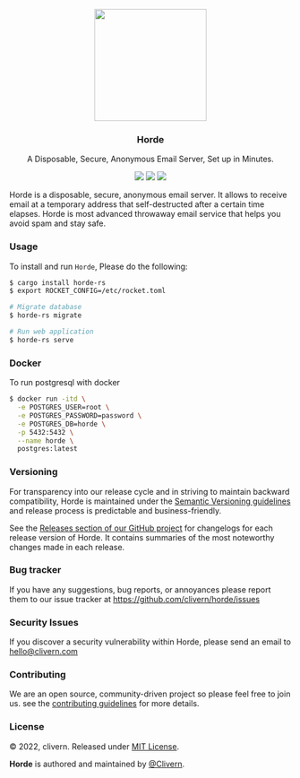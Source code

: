 <p align="center">
    <img src="/static/logo.png" width="200" />
    <h3 align="center">Horde</h3>
    <p align="center">A Disposable, Secure, Anonymous Email Server, Set up in Minutes.</p>
    <p align="center">
        <a href="https://github.com/Clivern/Horde/actions"><img src="https://github.com/Clivern/Horde/actions/workflows/build.yml/badge.svg"></a>
        <a href="https://github.com/Clivern/Horde/releases"><img src="https://img.shields.io/badge/Version-v0.1.0-green.svg"></a>
        <a href="https://github.com/Clivern/Horde/blob/main/LICENSE"><img src="https://img.shields.io/badge/LICENSE-MIT-green.svg"></a>
    </p>
</p>

Horde is a disposable, secure, anonymous email server. It allows to receive email at a temporary address that self-destructed after a certain time elapses. Horde is most advanced throwaway email service that helps you avoid spam and stay safe.

### Usage

To install and run `Horde`, Please do the following:

```zsh
$ cargo install horde-rs
$ export ROCKET_CONFIG=/etc/rocket.toml

# Migrate database
$ horde-rs migrate

# Run web application
$ horde-rs serve
```


### Docker

To run postgresql with docker

```zsh
$ docker run -itd \
  -e POSTGRES_USER=root \
  -e POSTGRES_PASSWORD=password \
  -e POSTGRES_DB=horde \
  -p 5432:5432 \
  --name horde \
  postgres:latest
```


### Versioning

For transparency into our release cycle and in striving to maintain backward compatibility, Horde is maintained under the [Semantic Versioning guidelines](https://semver.org/) and release process is predictable and business-friendly.

See the [Releases section of our GitHub project](https://github.com/clivern/horde/releases) for changelogs for each release version of Horde. It contains summaries of the most noteworthy changes made in each release.


### Bug tracker

If you have any suggestions, bug reports, or annoyances please report them to our issue tracker at https://github.com/clivern/horde/issues


### Security Issues

If you discover a security vulnerability within Horde, please send an email to [hello@clivern.com](mailto:hello@clivern.com)


### Contributing

We are an open source, community-driven project so please feel free to join us. see the [contributing guidelines](CONTRIBUTING.md) for more details.


### License

© 2022, clivern. Released under [MIT License](https://opensource.org/licenses/mit-license.php).

**Horde** is authored and maintained by [@Clivern](http://github.com/clivern).
